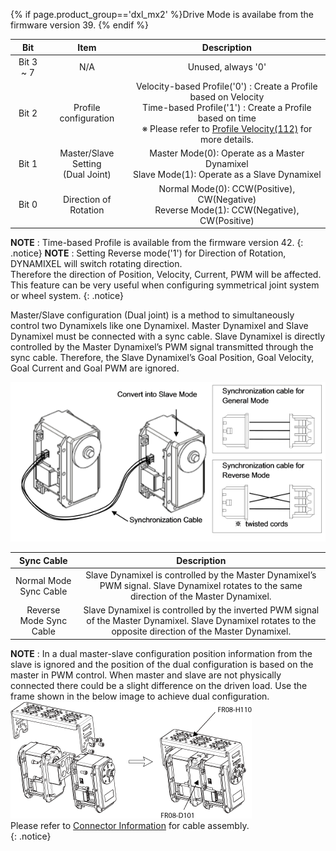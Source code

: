 {% if page.product_group=='dxl_mx2' %}Drive Mode is availabe from the firmware version 39. 
{% endif %}

|    Bit    |                  Item                  |                                                                                                      Description                                                                                                      |
|:---------:|:--------------------------------------:|:---------------------------------------------------------------------------------------------------------------------------------------------------------------------------------------------------------------------:|
| Bit 3 ~ 7 |                  N/A                   |                                                                                                  Unused, always '0'                                                                                                   |
|   Bit 2   |         Profile configuration         | Velocity-based Profile('0') : Create a Profile based on Velocity<br />Time-based Profile('1') : Create a Profile based on time<br />※ Please refer to [Profile Velocity(112)](#profile-velocity112) for more details. |
|   Bit 1   | Master/Slave Setting<br />(Dual Joint) |                                                            Master Mode(0): Operate as a Master Dynamixel<br />Slave Mode(1): Operate as a Slave Dynamixel                                                             |
|   Bit 0   |         Direction of Rotation          |                                                             Normal Mode(0): CCW(Positive), CW(Negative)<br />Reverse Mode(1): CCW(Negative), CW(Positive)                                                             |

**NOTE** : Time-based Profile is available from the firmware version 42.
{: .notice}
**NOTE** : Setting Reverse mode('1') for Direction of Rotation, DYNAMIXEL will switch rotating direction.  
Therefore the direction of Position, Velocity, Current, PWM will be affected.  
This feature can be very useful when configuring symmetrical joint system or wheel system.
{: .notice}

Master/Slave configuration (Dual joint) is a method to simultaneously control two Dynamixels like one Dynamixel. Master Dynamixel and Slave Dynamixel must be connected with a sync cable. Slave Dynamixel is directly controlled by the Master Dynamixel’s PWM signal transmitted through the sync cable. Therefore, the Slave Dynamixel’s Goal Position, Goal Velocity, Goal Current and Goal PWM are ignored.

![](/assets/images/dxl/ex/ex-106_dual.png)

|Sync Cable|Description|
| :---: | :---: |
|Normal Mode Sync Cable|Slave Dynamixel is controlled by the Master Dynamixel’s PWM signal. Slave Dynamixel rotates to the same direction of the Master Dynamixel.|
|Reverse Mode Sync Cable|Slave Dynamixel is controlled by the inverted PWM signal of the Master Dynamixel. Slave Dynamixel rotates to the opposite direction of the Master Dynamixel.|

**NOTE** : In a dual master-slave configuration position information from the slave is ignored and the position of the dual configuration is based on the master in PWM control. When master and slave are not physically connected there could be a slight difference on the driven load. Use the frame shown in the below image to achieve dual configuration.  
![](/assets/images/dxl/ex/ex-106+_fr08-h110_fr08-d101.png)  
Please refer to [Connector Information](#connector-information) for cable assembly.  
{: .notice}
